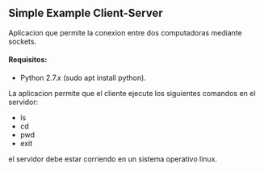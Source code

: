 ## Simple Example Client-Server

Aplicacion que permite la conexion entre dos computadoras mediante sockets.

#### Requisitos:

- Python 2.7.x (sudo apt install python).

La aplicacion permite que el cliente ejecute los siguientes comandos en el servidor:

- ls
- cd
- pwd
- exit

el servidor debe estar corriendo en un sistema operativo linux.

